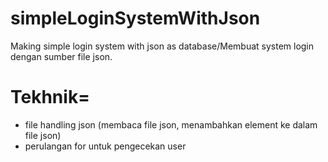 # simpleLoginSystemWithJson
Making simple login system with json as database/Membuat system login dengan sumber file json.
# Tekhnik=
- file handling json (membaca file json, menambahkan element ke dalam file json)
- perulangan for untuk pengecekan user
